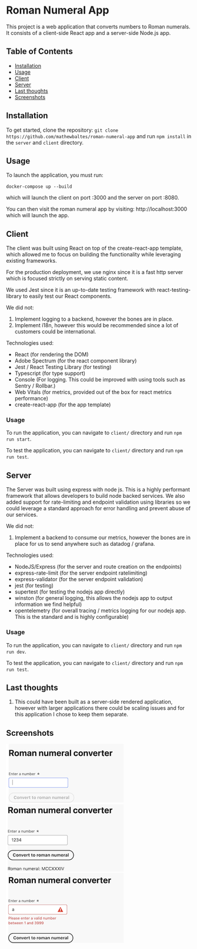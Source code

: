 # Roman Numeral App

This project is a web application that converts numbers to Roman numerals. It consists of a client-side React app and a server-side Node.js app.

## Table of Contents

- [Installation](#installation)
- [Usage](#usage)
- [Client](#client)
- [Server](#server)
- [Last thoughts](#last-thoughts)
- [Screenshots](#screenshots)

## Installation

To get started, clone the repository: `git clone https://github.com/mathewbaltes/roman-numeral-app` and run `npm install` in the
`server` and `client` directory.

## Usage
To launch the application, you must run:

```
docker-compose up --build
```
which will launch the client on port :3000 and the 
server on port :8080. 

You can then visit the roman numeral app by visiting: http://localhost:3000 which will launch the app.

## Client
The client was built using React on top of the create-react-app
template, which allowed me to focus on building the functionality
while leveraging existing frameworks.

For the production deployment, we use nginx since it is a fast
http server which is focused strictly on serving static content.

We used Jest since it is an up-to-date testing framework with react-testing-library
to easily test our React components.

We did not:
1) Implement logging to a backend, however the bones are in place.
2) Implement i18n, however this would be recommended since a lot of customers could be international.

Technologies used:
- React (for rendering the DOM)
- Adobe Spectrum (for the react component library)
- Jest / React Testing Library (for testing)
- Typescript (for type support)
- Console (For logging. This could be improved with using tools such as Sentry / Rollbar.)
- Web Vitals (for metrics, provided out of the box for react metrics performance)
- create-react-app (for the app template)

### Usage
To run the application, you can navigate to `client/` directory and run `npm run start`.

To test the application,  you can navigate to `client/` directory and run `npm run test`.

## Server
The Server was built using express with node js.  This is a highly performant framework
that allows developers to build node backed services.  We also added support for
rate-limiting and endpoint validation using libraries so we could leverage a standard approach for error handling and prevent abuse of our services.

We did not:
1) Implement a backend to consume our metrics, however the bones are in place for us to send anywhere such as datadog / grafana.

Technologies used:
- NodeJS/Express (for the server and route creation on the endpoints)
- express-rate-limit (for the server endpoint ratelimiting)
- express-validator (for the server endpoint validation)
- jest (for testing)
- supertest (for testing the nodejs app directly)
- winston (for general logging, this allows the nodejs app to output information we find helpful)
- opentelemetry (for overall tracing / metrics logging for our nodejs app.  This is the standard and is highly configurable)

### Usage
To run the application, you can navigate to `client/` directory and run `npm run dev`.

To test the application,  you can navigate to `client/` directory and run `npm run test`.

## Last thoughts
1) This could have been built as a server-side rendered application, however with larger applications there could be
scaling issues and for this application I chose to keep them separate.

## Screenshots
![alt text](./images/app_core.png "Initial app experience")
![alt text](./images/app_success.png "App experience when we succeed")
![alt text](./images/app_failure.png "App experience when we fail")